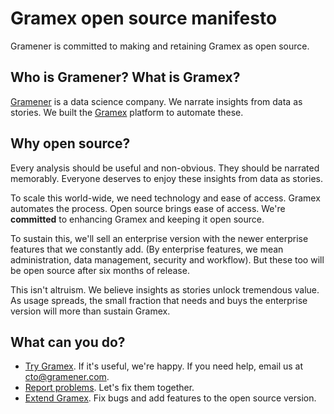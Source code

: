 # Gramex open source manifesto

Gramener is committed to making and retaining Gramex as open source.

## Who is Gramener? What is Gramex?

[Gramener](https://gramener.com/) is a data science company. We narrate insights
from data as stories. We built the [Gramex](https://github.com/gramener/gramex)
platform to automate these.

## Why open source?

Every analysis should be useful and non-obvious. They should be narrated
memorably. Everyone deserves to enjoy these insights from data as stories.

To scale this world-wide, we need technology and ease of access. Gramex
automates the process. Open source brings ease of access. We're **committed** to
enhancing Gramex and keeping it open source.

To sustain this, we'll sell an enterprise version with the newer enterprise
features that we constantly add. (By enterprise features, we mean
administration, data management, security and workflow). But these too will be
open source after six months of release.

This isn't altruism. We believe insights as stories unlock tremendous value. As
usage spreads, the small fraction that needs and buys the enterprise version
will more than sustain Gramex.

## What can you do?

- [Try Gramex](https://github.com/gramener/gramex).
  If it's useful, we're happy. If you need help, email us at
  [cto@gramener.com](mailto:cto@gramener.com).
- [Report problems](https://github.com/gramener/gramex/issues).
  Let's fix them together.
- [Extend Gramex](https://learn.gramener.com/guide/contributing/).
  Fix bugs and add features to the open source version.
